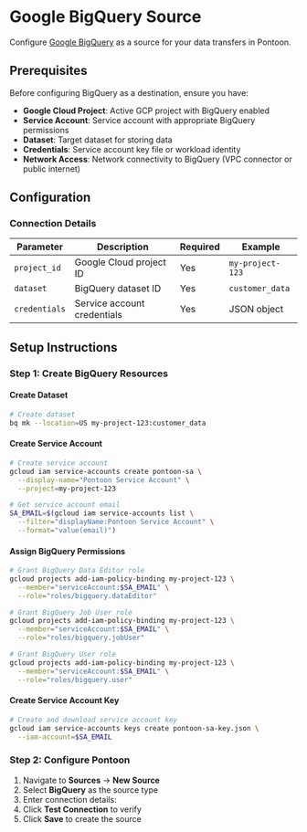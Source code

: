 # Google BigQuery Source

Configure [Google BigQuery](https://cloud.google.com/bigquery) as a source for your data transfers in Pontoon.

## Prerequisites

Before configuring BigQuery as a destination, ensure you have:

- **Google Cloud Project**: Active GCP project with BigQuery enabled
- **Service Account**: Service account with appropriate BigQuery permissions
- **Dataset**: Target dataset for storing data
- **Credentials**: Service account key file or workload identity
- **Network Access**: Network connectivity to BigQuery (VPC connector or public internet)

## Configuration

### Connection Details

| Parameter     | Description                 | Required | Example          |
| ------------- | --------------------------- | -------- | ---------------- |
| `project_id`  | Google Cloud project ID     | Yes      | `my-project-123` |
| `dataset`     | BigQuery dataset ID         | Yes      | `customer_data`  |
| `credentials` | Service account credentials | Yes      | JSON object      |

## Setup Instructions

### Step 1: Create BigQuery Resources

#### Create Dataset

```bash
# Create dataset
bq mk --location=US my-project-123:customer_data
```

#### Create Service Account

```bash
# Create service account
gcloud iam service-accounts create pontoon-sa \
  --display-name="Pontoon Service Account" \
  --project=my-project-123

# Get service account email
SA_EMAIL=$(gcloud iam service-accounts list \
  --filter="displayName:Pontoon Service Account" \
  --format="value(email)")
```

#### Assign BigQuery Permissions

```bash
# Grant BigQuery Data Editor role
gcloud projects add-iam-policy-binding my-project-123 \
  --member="serviceAccount:$SA_EMAIL" \
  --role="roles/bigquery.dataEditor"

# Grant BigQuery Job User role
gcloud projects add-iam-policy-binding my-project-123 \
  --member="serviceAccount:$SA_EMAIL" \
  --role="roles/bigquery.jobUser"

# Grant BigQuery User role
gcloud projects add-iam-policy-binding my-project-123 \
  --member="serviceAccount:$SA_EMAIL" \
  --role="roles/bigquery.user"
```

#### Create Service Account Key

```bash
# Create and download service account key
gcloud iam service-accounts keys create pontoon-sa-key.json \
  --iam-account=$SA_EMAIL
```

### Step 2: Configure Pontoon

1. Navigate to **Sources** → **New Source**
2. Select **BigQuery** as the source type
3. Enter connection details:
4. Click **Test Connection** to verify
5. Click **Save** to create the source
